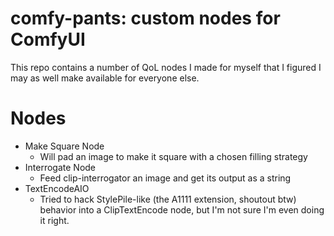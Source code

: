 # comfy-pants: custom nodes for ComfyUI
This repo contains a number of QoL nodes I made for myself that I figured I may as well make available for everyone else.
# Nodes
- Make Square Node
  - Will pad an image to make it square with a chosen filling strategy
- Interrogate Node
  - Feed clip-interrogator an image and get its output as a string
- TextEncodeAIO
  - Tried to hack StylePile-like (the A1111 extension, shoutout btw) behavior into a ClipTextEncode node, but I'm not sure I'm even doing it right.
